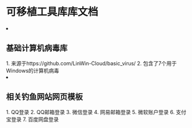 # 可移植工具库库文档
<li><h2>基础计算机病毒库</h2></li>
1. 来源于https://github.com/LinWin-Cloud/basic_virus/
2. 包含了7个用于Windows的计算机病毒

<li><h2>相关钓鱼网站网页模板</h2></li>
1. QQ登录
2. QQ邮箱登录
3. 微信登录
4. 网易邮箱登录
5. 微软账户登录
6. 支付宝登录
7. 百度网盘登录
